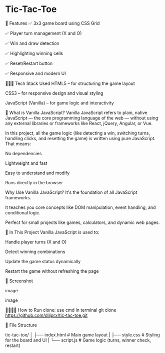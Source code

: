 # Tic-Tac-Toe
🔧 Features ✅ 3x3 game board using CSS Grid

✅ Player turn management (X and O)  

✅ Win and draw detection

✅ Highlighting winning cells

✅ Reset/Restart button

✅ Responsive and modern UI

👨🏻‍💻 Tech Stack Used HTML5 – for structuring the game layout

CSS3 – for responsive design and visual styling

JavaScript (Vanilla) – for game logic and interactivity

🧠 What is Vanilla JavaScript? Vanilla JavaScript refers to plain, native JavaScript — the core programming language of the web — without using any external libraries or frameworks like React, jQuery, Angular, or Vue.

In this project, all the game logic (like detecting a win, switching turns, handling clicks, and resetting the game) is written using pure JavaScript. That means:

No dependencies

Lightweight and fast

Easy to understand and modify

Runs directly in the browser

Why Use Vanilla JavaScript? It's the foundation of all JavaScript frameworks.

It teaches you core concepts like DOM manipulation, event handling, and conditional logic.

Perfect for small projects like games, calculators, and dynamic web pages.

📌 In This Project Vanilla JavaScript is used to:

Handle player turns (X and O)

Detect winning combinations

Update the game status dynamically

Restart the game without refreshing the page

📸 Screenshot

image

image

🏃🏻‍♂️💨 How to Run clone: use cmd in terminal git clone https://github.com/diliprx/tic-tac-toe.git

📁 File Structure

tic-tac-toe/ │    ├── index.html # Main game layout |   ├── style.css # Styling for the board and UI |   └── script.js # Game logic (turns, winner check, restart)
